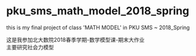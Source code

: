 # pku_sms_math_model_2018_spring
this is my final project of class 'MATH MODEL' in PKU SMS ~ 2018_Spring

这是我参加北大数院2018春季学期-数学模型课-期末大作业  
主要研究社会力模型
